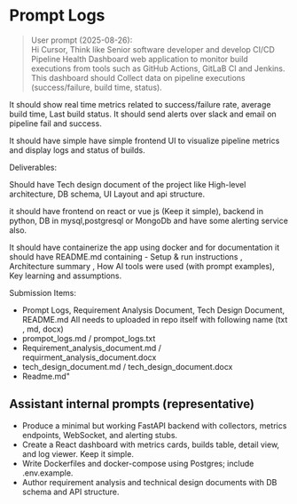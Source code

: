 
# Prompt Logs

> User prompt (2025-08-26):  
Hi Cursor, Think like Senior software developer and develop CI/CD Pipeline Health Dashboard web application to monitor build executions from tools such as GitHub Actions, GitLaB CI and Jenkins. This dashboard should Collect data on pipeline executions (success/failure, build time, status). 

It should show real time metrics related to success/failure rate, average build time, Last build status. It should send alerts over slack and email on pipeline fail and success.

It should have simple have simple frontend UI to visualize pipeline metrics and display logs and status of builds.

Deliverables:

Should have Tech design document of the project like High-level architecture, DB schema, UI Layout and api structure.

it should have frontend on react or vue js (Keep it simple), backend in python, DB in mysql,postgresql or MongoDb and have some alerting service also.

It should have containerize the app using docker and for documentation it should have README.md containing - Setup &amp; run instructions , Architecture summary , How AI tools were used (with prompt examples), Key learning and assumptions.

Submission Items:

- Prompt Logs, Requirement Analysis Document, Tech Design Document, README.md All needs to uploaded in repo itself with following name (txt , md, docx)
-  prompot_logs.md / prompot_logs.txt
- Requirement_analysis_document.md / requirment_analysis_document.docx
- tech_design_document.md / tech_design_document.docx
- Readme.md"

## Assistant internal prompts (representative)
- Produce a minimal but working FastAPI backend with collectors, metrics endpoints, WebSocket, and alerting stubs.
- Create a React dashboard with metrics cards, builds table, detail view, and log viewer. Keep it simple.
- Write Dockerfiles and docker-compose using Postgres; include .env.example.
- Author requirement analysis and technical design documents with DB schema and API structure.
